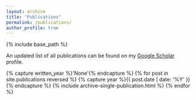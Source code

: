 ```yaml
---
layout: archive
title: "Publications"
permalink: /publications/
author_profile: true
---
```


{% include base_path %}

<p> An updated list of all publications can be found on my <a href="https://scholar.google.com/citations?user=UgKZHLcAAAAJ&hl=en">Google Scholar</a> profile.</p>
<!-- {% if site.category_archive.path %}
<b>Filter:</b> {% include all-categories.html %}
{% endif %} -->

{% capture written_year %}'None'{% endcapture %}
{% for post in site.publications reversed %}
  {% capture year %}{{ post.date | date: '%Y' }}{% endcapture %}
  {% include archive-single-publication.html %}
{% endfor %}
